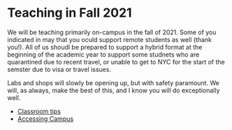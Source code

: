 # Teaching in Fall 2021
We will be teaching primarily on-campus in the fall of 2021. Some of you indicated in may that you oculd support remote students as well (thank you!). All of us shoudl be prepared to support a hybrid format at the beginning of the academic year to support some studnets who are quarantined due to recent travel, or unable to get to NYC for the start of the semster due to visa or travel issues. 

Labs and shops will slowly be opening up, but with safety paramount. We will, as always, make the best of this, and I know you will do exceptionally well.

- [Classroom tips](method_of_instruction.md)
- [Accessing Campus](IRL_Covid_reqs.md)
